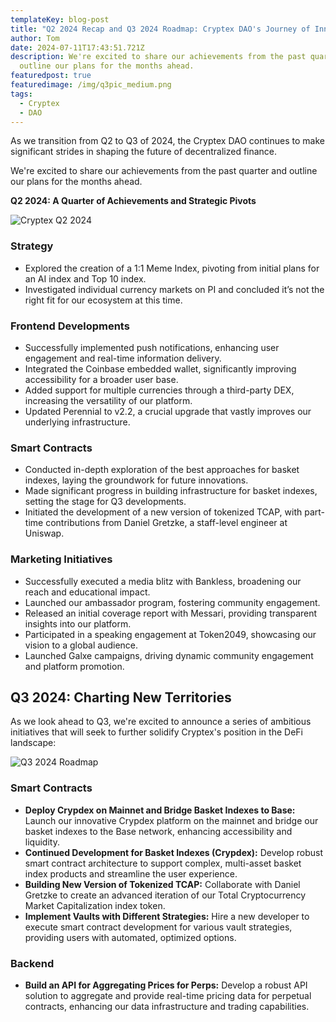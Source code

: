 ```yaml
---
templateKey: blog-post
title: "Q2 2024 Recap and Q3 2024 Roadmap: Cryptex DAO's Journey of Innovation"
author: Tom
date: 2024-07-11T17:43:51.721Z
description: We're excited to share our achievements from the past quarter and
  outline our plans for the months ahead.
featuredpost: true
featuredimage: /img/q3pic_medium.png
tags:
  - Cryptex
  - DAO
---
```

As we transition from Q2 to Q3 of 2024, the Cryptex DAO continues to make significant strides in shaping the future of decentralized finance. 

We're excited to share our achievements from the past quarter and outline our plans for the months ahead.

**Q2 2024: A Quarter of Achievements and Strategic Pivots**

![Cryptex Q2 2024](/img/q2pic_medium.png "Cryptex Q2 2024")

### Strategy

* Explored the creation of a 1:1 Meme Index, pivoting from initial plans for an AI index and Top 10 index.
* Investigated individual currency markets on PI and concluded it’s not the right fit for our ecosystem at this time.

### Frontend Developments

* Successfully implemented push notifications, enhancing user engagement and real-time information delivery.
* Integrated the Coinbase embedded wallet, significantly improving accessibility for a broader user base.
* Added support for multiple currencies through a third-party DEX, increasing the versatility of our platform.
* Updated Perennial to v2.2, a crucial upgrade that vastly improves our underlying infrastructure.

### Smart Contracts

* Conducted in-depth exploration of the best approaches for basket indexes, laying the groundwork for future innovations.
* Made significant progress in building infrastructure for basket indexes, setting the stage for Q3 developments.
* Initiated the development of a new version of tokenized TCAP, with part-time contributions from Daniel Gretzke, a staff-level engineer at Uniswap.

### Marketing Initiatives

* Successfully executed a media blitz with Bankless, broadening our reach and educational impact.
* Launched our ambassador program, fostering community engagement.
* Released an initial coverage report with Messari, providing transparent insights into our platform.
* Participated in a speaking engagement at Token2049, showcasing our vision to a global audience.
* Launched Galxe campaigns, driving dynamic community engagement and platform promotion.

## Q3 2024: Charting New Territories

As we look ahead to Q3, we're excited to announce a series of ambitious initiatives that will seek to further solidify Cryptex's position in the DeFi landscape:

![Q3 2024 Roadmap](/img/q3pic_medium.png "Q3 2024 Roadmap")

### Smart Contracts

- **Deploy Crypdex on Mainnet and Bridge Basket Indexes to Base:** Launch our innovative Crypdex platform on the mainnet and bridge our basket indexes to the Base network, enhancing accessibility and liquidity.
- **Continued Development for Basket Indexes (Crypdex):** Develop robust smart contract architecture to support complex, multi-asset basket index products and streamline the user experience.
- **Building New Version of Tokenized TCAP:** Collaborate with Daniel Gretzke to create an advanced iteration of our Total Cryptocurrency Market Capitalization index token.
- **Implement Vaults with Different Strategies:** Hire a new developer to execute smart contract development for various vault strategies, providing users with automated, optimized options.

### Backend

- **Build an API for Aggregating Prices for Perps:** Develop a robust API solution to aggregate and provide real-time pricing data for perpetual contracts, enhancing our data infrastructure and trading capabilities.